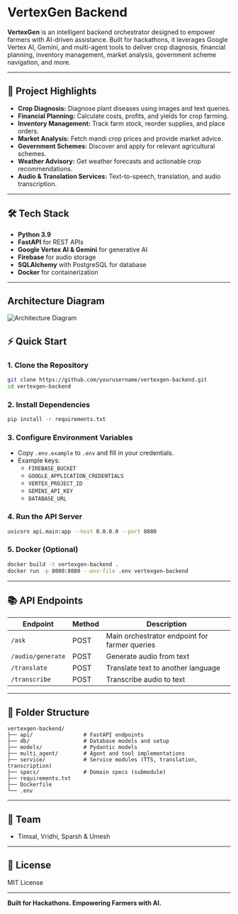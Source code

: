 # VertexGen Backend

**VertexGen** is an intelligent backend orchestrator designed to empower farmers with AI-driven assistance. Built for hackathons, it leverages Google Vertex AI, Gemini, and multi-agent tools to deliver crop diagnosis, financial planning, inventory management, market analysis, government scheme navigation, and more.

---

## 🚀 Project Highlights

- **Crop Diagnosis:** Diagnose plant diseases using images and text queries.
- **Financial Planning:** Calculate costs, profits, and yields for crop farming.
- **Inventory Management:** Track farm stock, reorder supplies, and place orders.
- **Market Analysis:** Fetch mandi crop prices and provide market advice.
- **Government Schemes:** Discover and apply for relevant agricultural schemes.
- **Weather Advisory:** Get weather forecasts and actionable crop recommendations.
- **Audio & Translation Services:** Text-to-speech, translation, and audio transcription.

---

## 🛠️ Tech Stack

- **Python 3.9**
- **FastAPI** for REST APIs
- **Google Vertex AI & Gemini** for generative AI
- **Firebase** for audio storage
- **SQLAlchemy** with PostgreSQL for database
- **Docker** for containerization

---

## Architecture Diagram
![Architecture Diagram]()

## ⚡ Quick Start

### 1. Clone the Repository

```sh
git clone https://github.com/yourusername/vertexgen-backend.git
cd vertexgen-backend
```

### 2. Install Dependencies

```sh
pip install -r requirements.txt
```

### 3. Configure Environment Variables

- Copy `.env.example` to `.env` and fill in your credentials.
- Example keys:
  - `FIREBASE_BUCKET`
  - `GOOGLE_APPLICATION_CREDENTIALS`
  - `VERTEX_PROJECT_ID`
  - `GEMINI_API_KEY`
  - `DATABASE_URL`

### 4. Run the API Server

```sh
uvicorn api.main:app --host 0.0.0.0 --port 8080
```

### 5. Docker (Optional)

```sh
docker build -t vertexgen-backend .
docker run -p 8080:8080 --env-file .env vertexgen-backend
```

---

## 📚 API Endpoints

| Endpoint                | Method | Description                                      |
|-------------------------|--------|--------------------------------------------------|
| `/ask`                  | POST   | Main orchestrator endpoint for farmer queries     |
| `/audio/generate`       | POST   | Generate audio from text                         |
| `/translate`            | POST   | Translate text to another language               |
| `/transcribe`           | POST   | Transcribe audio to text                         |

---

## 📁 Folder Structure

```
vertexgen-backend/
├── api/                # FastAPI endpoints
├── db/                 # Database models and setup
├── models/             # Pydantic models
├── multi_agent/        # Agent and tool implementations
├── service/            # Service modules (TTS, translation, transcription)
├── specs/              # Domain specs (submodule)
├── requirements.txt
├── Dockerfile
└── .env
```

---

## 👥 Team

- Timsal, Vridhi, Sparsh & Umesh

---

## 📝 License

MIT License

---

**Built for Hackathons. Empowering Farmers with AI.**
